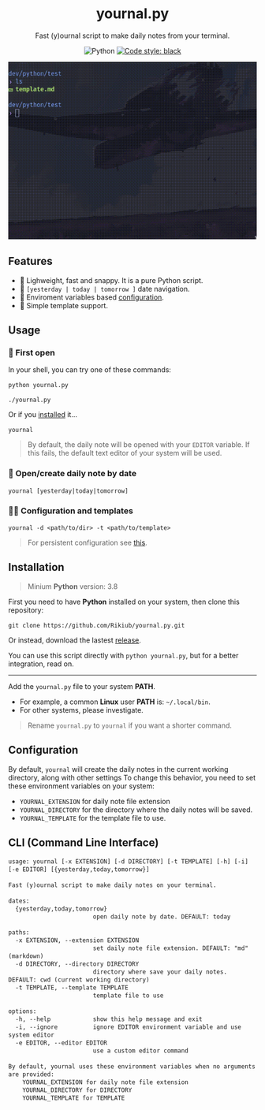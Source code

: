 <div align="center">

# yournal.py
Fast (y)ournal script to make daily notes from your terminal.

![Python](https://img.shields.io/badge/python-default?logo=python)
[![Code style: black](https://img.shields.io/badge/code%20style-black-000000.svg)](https://github.com/psf/black)

![intro](https://raw.githubusercontent.com/Rikiub/yournal.py/main/intro.gif)

</div>

## Features

- 🍃 Lighweight, fast and snappy. It is a pure Python script.
- 📅 `[yesterday | today | tomorrow ]` date navigation.
- 🔧 Enviroment variables based [configuration](#configuration).
- 📄 Simple template support.

## Usage

### 🍃 First open

In your shell, you can try one of these commands:

```shell
python yournal.py
```
```shell
./yournal.py
```

Or if you [installed](#installation) it...

```shell
yournal
```

> By default, the daily note will be opened with your `EDITOR` variable. If this fails, the default text editor of your system will be used. 

### 📅 Open/create daily note by date
```shell
yournal [yesterday|today|tomorrow]
```

### 🔧📄 Configuration and templates
```shell
yournal -d <path/to/dir> -t <path/to/template>
```
> For persistent configuration see [this](#configuration).

## Installation

> Minium **Python** version: 3.8

First you need to have **Python** installed on your system, then clone this repository:

```shell
git clone https://github.com/Rikiub/yournal.py.git
```

Or instead, download the lastest [release](https://github.com/Rikiub/yournal.py/releases).

You can use this script directly with `python yournal.py`, but for a better integration, read on.

---

Add the `yournal.py` file to your system **PATH**.

- For example, a common **Linux** user **PATH** is: `~/.local/bin`. 
- For other systems, please investigate.

> Rename `yournal.py` to `yournal` if you want a shorter command.

## Configuration

By default, `yournal` will create the daily notes in the current working directory, along with other settings To change this behavior, you need to set these environment variables on your system:

- `YOURNAL_EXTENSION` for daily note file extension
- `YOURNAL_DIRECTORY` for the directory where the daily notes will be saved.
- `YOURNAL_TEMPLATE` for the template file to use.

## CLI (Command Line Interface)

```
usage: yournal [-x EXTENSION] [-d DIRECTORY] [-t TEMPLATE] [-h] [-i] [-e EDITOR] [{yesterday,today,tomorrow}]

Fast (y)ournal script to make daily notes on your terminal.

dates:
  {yesterday,today,tomorrow}
                        open daily note by date. DEFAULT: today

paths:
  -x EXTENSION, --extension EXTENSION
                        set daily note file extension. DEFAULT: "md" (markdown)
  -d DIRECTORY, --directory DIRECTORY
                        directory where save your daily notes. DEFAULT: cwd (current working directory)
  -t TEMPLATE, --template TEMPLATE
                        template file to use

options:
  -h, --help            show this help message and exit
  -i, --ignore          ignore EDITOR environment variable and use system editor
  -e EDITOR, --editor EDITOR
                        use a custom editor command

By default, yournal uses these environment variables when no arguments are provided:
    YOURNAL_EXTENSION for daily note file extension
    YOURNAL_DIRECTORY for DIRECTORY
    YOURNAL_TEMPLATE for TEMPLATE
```

